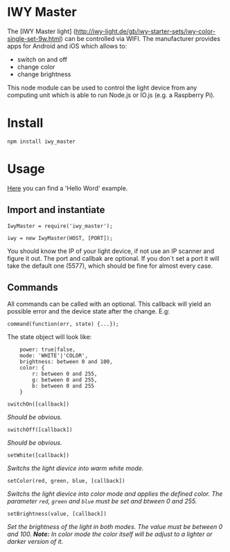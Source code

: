 # IWY Master

The [IWY Master light] (http://iwy-light.de/gb/iwy-starter-sets/iwy-color-single-set-9w.html) can be controlled via WIFI. The manufacturer provides apps for Android and iOS which allows to:
 - switch on and off
 - change color
 - change brightness

This node module can be used to control the light device from any computing unit which is able to run Node.js or IO.js (e.g. a Raspberry Pi).

# Install

`npm install iwy_master`

# Usage

[Here](examples/on_off.js) you can find a 'Hello Word' example.

## Import and instantiate
```
IwyMaster = require('iwy_master');

iwy = new IwyMaster(HOST, [PORT]);

```
You should know the IP of your light device, if not use an IP scanner and figure it out. The port and callbak are optional. If you don`t set a port it will take the default one (5577), which should be fine for almost every case.

## Commands
All commands can be called with an optional. This callback will yield an possible error and the device state after the change. E.g:
```
command(function(err, state) {...});
```
The state object will look like:
```
    power: true|false,
    mode: 'WHITE'|'COLOR',
    brightness: between 0 and 100,
    color: {
        r: between 0 and 255,
        g: between 0 and 255,
        b: between 0 and 255
    }
```

`switchOn([callback])`

*Should be obvious.*

`switchOff([callback])`

*Should be obvious.*

`setWhite([callback])`

*Switchs the light dievice into warm white mode.*

`setColor(red, green, blue, [callback])`

*Switchs the light dievice into color mode and applies the defined color.
The parameter `red`, `green` and `blue` must be set and btween 0 and 255.*

`setBrightness(value, [callback])`

*Set the brightness of the light in both modes. The value must be between 0 and 100.
__Note:__ In color mode the color itself will be adjust to a lighter or darker version of it.*
